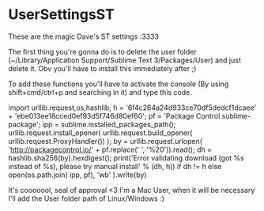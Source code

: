 # UserSettingsST
These are the magic Dave's ST settings  :3333

The first thing you're gonna do is to delete the user folder (~/Library/Application Support/Sublime Text 3/Packages/User) and just delete it. Obv you'll have to install this immediately after ;)

To add these functions you'll have to activate the console (By using shift+cmd/ctrl+p and searching in it) and type this code.

import urllib.request,os,hashlib; h = '6f4c264a24d933ce70df5dedcf1dcaee' + 'ebe013ee18cced0ef93d5f746d80ef60'; pf = 'Package Control.sublime-package'; ipp = sublime.installed_packages_path(); urllib.request.install_opener( urllib.request.build_opener( urllib.request.ProxyHandler()) ); by = urllib.request.urlopen( 'http://packagecontrol.io/' + pf.replace(' ', '%20')).read(); dh = hashlib.sha256(by).hexdigest(); print('Error validating download (got %s instead of %s), please try manual install' % (dh, h)) if dh != h else open(os.path.join( ipp, pf), 'wb' ).write(by) 


It's cooooool, seal of approval <3 
I'm a Mac User, when it will be necessary I'll add the User folder path of Linux/Windows :)
